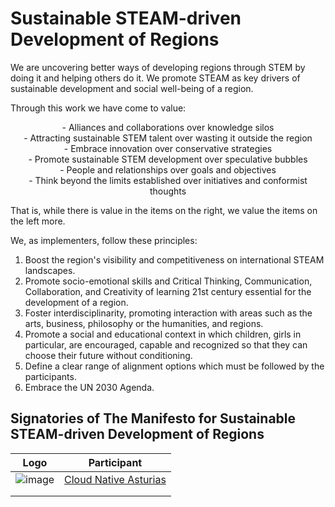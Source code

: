 #  Sustainable STEAM-driven Development of Regions

We are uncovering better ways of developing regions through STEM by doing it and helping others do it. We promote STEAM as key drivers of sustainable development and social well-being of a region.

Through this work we have come to value:

<p style="text-align: center;">
- Alliances and collaborations over knowledge silos<br>
- Attracting sustainable STEM talent over wasting it outside the region<br>
- Embrace innovation over conservative strategies<br>
- Promote sustainable STEM development over speculative bubbles<br>
- People and relationships over goals and objectives<br>
- Think beyond the limits established over initiatives and conformist thoughts<br>
</p>

That is, while there is value in the items on the right, we value the items on the left more.

We, as implementers, follow these principles:

1. Boost the region's visibility and competitiveness on international STEAM landscapes.
2. Promote socio-emotional skills and Critical Thinking, Communication, Collaboration, and Creativity of learning 21st century essential for the development of a region.
3. Foster interdisciplinarity, promoting interaction with areas such as the arts, business, philosophy or the humanities, and regions.
4. Promote a social and educational context in which children, girls in particular, are encouraged, capable and
recognized so that they can choose their future without conditioning.
5. Define a clear range of alignment options which must be followed by the participants.
6. Embrace the UN 2030 Agenda.

## Signatories of The Manifesto for Sustainable STEAM-driven Development of Regions

|  Logo | Participant  |
|---|---|
|  ![image](https://user-images.githubusercontent.com/1598632/211899897-9076f7b9-2802-4da4-b34b-97a57556792d.png) | [Cloud Native Asturias](https://cloudnativeasturias.com/) |
|   |   |
|   |   |


